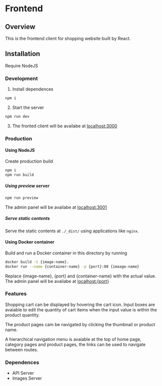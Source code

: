 # Frontend

## Overview
This is the frontend client for shopping website built by React.

## Installation
Require NodeJS
### Development
1. Install dependences
```sh
npm i
```
2. Start the server
```sh
npm run dev
```

3. The fronted client will be availabe at <localhost:3000>
### Production
#### Using NodeJS
Create production build
```sh
npm i
npm run build
```
##### Using preview server
```sh
npm run preview
```
The admin panel will be availabe at <localhost:3001>
##### Serve static contents
Serve the static contents at `./_dist/` using applications like `nginx`.

#### Using Docker container
Build and run a Docker container in this directory by running
```sh
docker build -t {image-name}.
docker run --name {container-name} -p {port}:80 {imaage-name}
```
Replace {image-name}, {port} and {container-name} with the actual value.
The admin panel will be availabe at <localhost:{port}>

### Features

Shopping cart can be displayed by hovering the cart icon. Input boxes are avaiable to edit the quantity of cart items when the input value is within the product quantity.


The product pages cam be navigated by clicking the thumbnail or product name.

A hierarchical navigation menu is avaiable at the top of home page, category pages and product pages, the links can be used to navigate between routes.


### Dependences
- API Server
- Images Server


